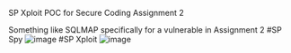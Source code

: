 SP Xploit POC for Secure Coding Assignment 2

Something like SQLMAP specifically for a vulnerable in Assignment 2
#SP Spy
![image](https://github.com/SoraAurora/SPXploit/assets/91508322/700f5bcb-e87e-4cd7-bb22-b305a35df374)
#SP Xploit
![image](https://github.com/SoraAurora/SPXploit/assets/91508322/ef633632-0917-4519-855c-c84e54990673)
